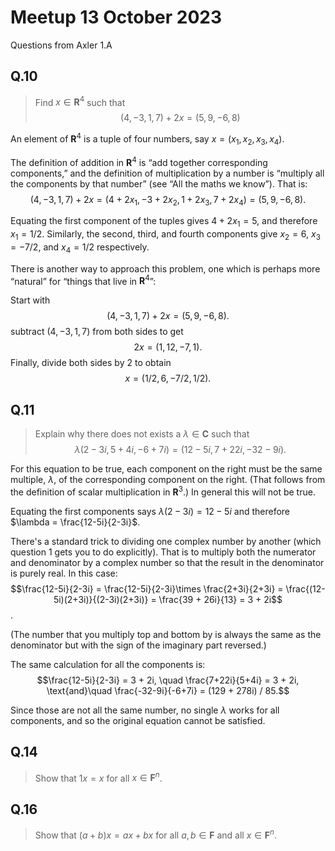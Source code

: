 # Meetup 13 October 2023

Questions from Axler 1.A

## Q.10 

> Find $x \in \mathbf{R}^4$ such that $$(4, -3, 1, 7) + 2x = (5, 9, -6, 8)$$

An element of $\mathbf{R}^4$ is a tuple of four numbers, say $x =
(x_1, x_2, x_3, x_4)$.

The definition of addition in $\mathbf{R}^4$ is “add together
corresponding components,” and the definition of multiplication by a
number is “multiply all the components by that number” (see “All the
maths we know”). That is: $$(4, -3, 1, 7) + 2x = (4+2x_1, -3+2x_2,
1+2x_3, 7+2x_4) = (5, 9, -6, 8).$$

Equating the first component of the tuples gives $4+2x_1 = 5$, and
therefore $x_1 = 1/2$. Similarly, the second, third, and fourth
components give $x_2 = 6$, $x_3 = -7/2$, and $x_4=1/2$ respectively.

There is another way to approach this problem, one which is perhaps
more “natural” for “things that live in $\mathbf{R}^4$”:

Start with $$(4, -3, 1, 7) + 2x = (5, 9, -6, 8).$$ 
subtract $(4, -3, 1, 7)$ from both sides to get $$2x = (1, 12, -7,
1).$$ 
Finally, divide both sides by 2 to obtain $$x = (1/2, 6, -7/2, 1/2).$$ 


## Q.11

> Explain why there does not exists a $\lambda \in \mathbf{C}$ such
> that $$\lambda (2 - 3i, 5 + 4i, -6 + 7i) = (12 - 5i, 7 + 22i, -32 - 9i).$$

For this equation to be true, each component on the right must be the
same multiple, $\lambda$, of the corresponding component on the
right. (That follows from the definition of scalar multiplication in
$\mathbf{R}^3$.) In general this will not be true. 

Equating the first components says $\lambda (2 - 3i) = 12 -5i$
and therefore $\lambda = \frac{12-5i}{2-3i}$.

There's a standard trick to dividing one complex number by another
(which question 1 gets you to do explicitly). That is to multiply both
the numerator and denominator by a complex number so that the result
in the denominator is purely real. In this case:
$$\frac{12-5i}{2-3i} = \frac{12-5i}{2-3i}\times \frac{2+3i}{2+3i} 
= \frac{(12-5i)(2+3i)}{(2-3i)(2+3i)} = \frac{39 + 26i}{13} = 3 + 2i$$.

(The number that you multiply top and bottom by is always the same as
the denominator but with the sign of the imaginary part reversed.)

The same calculation for all the components is:
$$\frac{12-5i}{2-3i} = 3 + 2i, \quad
\frac{7+22i}{5+4i} = 3 + 2i, \text{and}\quad
\frac{-32-9i}{-6+7i} = (129 + 278i) / 85.$$

Since those are not all the same number, no single $\lambda$ works for
all components, and so the original equation cannot be satisfied.



## Q.14

> Show that $1x = x$ for all $x\in \mathbf{F}^n$.

## Q.16

> Show that $(a+b)x = ax + bx$ for all $a,b \in \mathbf{F}$ and all 
> $x \in \mathbf{F}^n$.
